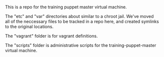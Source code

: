 This is a repo for the training puppet master virtual machine.

The "etc" and "var" directories about similar to a chroot jail.  We've moved all of the neccessary files to be tracked in a repo here, and created symlinks to the original locations.

The "vagrant" folder is for vagrant definitions.

The "scripts" folder is administrative scripts for the training-puppet-master virtual machine.
